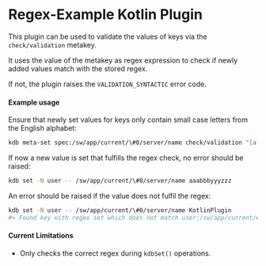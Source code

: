 # Regex-Example Kotlin Plugin

This plugin can be used to validate the values of keys via the `check/validation` metakey.

It uses the value of the metakey as regex expression to check if newly added values match with the stored regex.

If not, the plugin raises the `VALIDATION_SYNTACTIC` error code.

#### Example usage

Ensure that newly set values for keys only contain small case letters from the English alphabet:

```sh
kdb meta-set spec:/sw/app/current/\#0/server/name check/validation "[a-z]*"
```

If now a new value is set that fulfills the regex check, no error should be raised:

```sh
kdb set -N user -- /sw/app/current/\#0/server/name aaabbbyyyzzz
```

An error should be raised if the value does not fulfil the regex:

```sh
kdb set -N user -- /sw/app/current/\#0/server/name KotlinPlugin
#> Found key with regex set which does not match user:/sw/app/current/#0/server/name: KotlinPlugin
```

#### Current Limitations

- Only checks the correct regex during `kdbSet()` operations.
